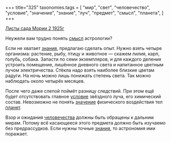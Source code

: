 +++
title="325"
taxonomies.tags = [
 "мир",
 "свет",
 "человечество",
 "условие",
 "значение",
 "знание",
 "луч",
 "предмет",
 "смысл",
 "планета",
]
+++

[Листы сада Мории 2 1925г](/agni/1925)

Неужели вам трудно понять [смысл](/tags/смысл) астрологии?   

Если не хватает [знания](/tags/знание), предлагаю сделать опыт. Нужно взять четыре организма: растение, рыбу, птицу и животное — скажем лилия, карп, голубь, собака. Запасти по семи экземпляров, и для каждого деления устроить помещение, лишённое дневного света и напитанное цветным лучом электричества. Стёкла надо взять наиболее близкие цветам радуги. На ночь можно лишь понижать степень света. Так можно наблюдать около четырёх месяцев.   

После чего даже слепой поймёт разницу следствий. При этом ещё будет отсутствовать главное [условие](/tags/условие) звёздного луча, его химический состав. Невозможно не понять [значение](/tags/значение) физического воздействия тел [планет](/tags/планета).   

Взор и ожидания [человечества](/tags/человечество) должны быть обращены к дальним мирам. Потому всё касающееся этого предмета должно быть изучаемо без предрассудков. Если нужны точные [знания](/tags/знание), то астрономия ими поражает.   

